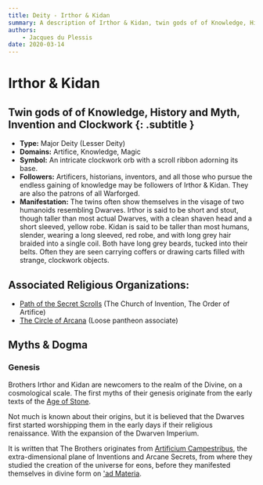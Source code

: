 ```yaml
---
title: Deity - Irthor & Kidan
summary: A description of Irthor & Kidan, twin gods of of Knowledge, History and Myth, Invention and Clockwork.
authors:
    - Jacques du Plessis
date: 2020-03-14
---
```

# Irthor & Kidan
## Twin gods of of Knowledge, History and Myth, Invention and Clockwork {: .subtitle }

* **Type:** Major Deity (Lesser Deity)
* **Domains:** Artifice, Knowledge, Magic
* **Symbol:** An intricate clockwork orb with a scroll ribbon adorning its base.
* **Followers:** Artificers, historians, inventors, and all those who pursue the endless gaining of knowledge may be followers of Irthor & Kidan. They are also the patrons of all Warforged.
* **Manifestation:** The twins often show themselves in the visage of two humanoids resembling Dwarves.  Irthor is said to be short and stout, though taller than most actual Dwarves, with a clean shaven head and a short sleeved, yellow robe.  Kidan is said to be taller than most humans, slender, wearing a long sleeved, red robe, and with long grey hair braided into a single coil.  Both have long grey beards, tucked into their belts.  Often they are seen carrying coffers or drawing carts filled with strange, clockwork objects.

## Associated Religious Organizations:
* [Path of the Secret Scrolls](/religion/organizations/path_of_the_secret_scrolls) (The Church of Invention, The Order of Artifice)
* [The Circle of Arcana](/religion/organizations/circle_of_arcana) (Loose pantheon associate)

## Myths & Dogma
### Genesis
Brothers Irthor and Kidan are newcomers to the realm of the Divine, on a cosmological scale.  The first myths of their genesis originate from the early texts of the [Age of Stone](/history/ages/age_of_stone).

Not much is known about their origins, but it is believed that the Dwarves first started worshipping them in the early days if their religious renaissance. With the expansion of the Dwarven Imperium.

It is written that The Brothers originates from [Artificium Campestribus](/cosmology/planes/artificium_campestribus), the extra-dimensional plane of Inventions and Arcane Secrets, from where they studied the creation of the universe for eons, before they manifested themselves in divine form on ['ad Materia](/cosmology/planes/materia).